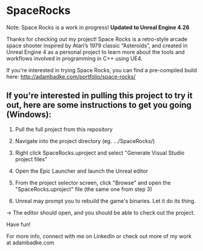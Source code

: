 # SpaceRocks
Note: Space Rocks is a work in progress! **Updated to Unreal Engine 4.26**

Thanks for checking out my project! Space Rocks is a retro-style arcade space shooter inspired by Atari’s 1979 classic “Asteroids”, and created in Unreal Engine 4 as a personal project to learn more about the tools and workflows involved in programming in C++ using UE4.

If you're interested in trying Space Rocks, you can find a pre-compiled build here:
http://adambadke.com/portfolio/space-rocks/

If you're interested in pulling this project to try it out, here are some instructions to get you going (Windows):
------------------------------------------------------------------------------------------------------------------

1) Pull the full project from this repository

2) Navigate into the project directory (eg. .../SpaceRocks/)

3) Right click SpaceRocks.uproject and select "Generate Visual Studio project files"

4) Open the Epic Launcher and launch the Unreal editor

5) From the project selector screen, click "Browse" and open the "SpaceRocks.uproject" file (the same one from step 3)

6) Unreal may prompt you to rebuild the game's binaries. Let it do its thing.

-> The editor should open, and you should be able to check out the project.

Have fun!

For more info, connect with me on LinkedIn or check out more of my work at adambadke.com
